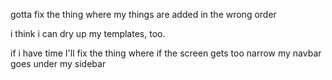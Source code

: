 gotta fix the thing where my things are added in the wrong order

i think i can dry up my templates, too.

if i have time I'll fix the thing where if the screen gets too narrow my
navbar goes under my sidebar
